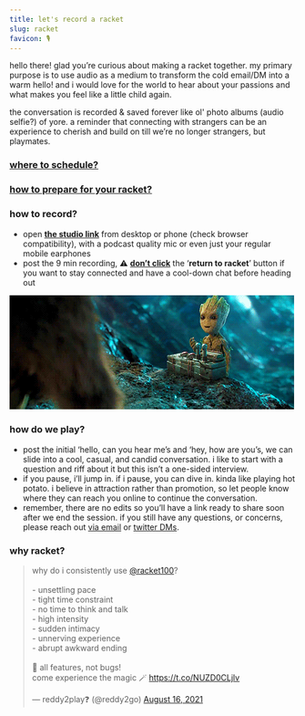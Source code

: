 ```yaml
---
title: let's record a racket
slug: racket
favicon: 🎙
---
```


hello there! glad you’re curious about making a racket together. my primary purpose is to use audio as a medium to transform the cold email/DM into a warm hello! and i would love for the world to hear about your passions and what makes you feel like a little child again.

the conversation is recorded & saved forever like ol' photo albums (audio selfie?) of yore. a reminder that connecting with strangers can be an experience to cherish and build on till we’re no longer strangers, but playmates.

### [where to schedule?](https://calendly.com/reddy2go/playtime)

### [how to prepare for your racket?](https://racket.com/reddy2go/rhYhn)

### how to record?
- open **[the studio link](https://racket.com/studio/reddy2go)** from desktop or phone (check browser compatibility), with a podcast quality mic or even just your regular mobile earphones
- post the 9 min recording, ⚠️ **[don’t click](https://twitter.com/DominicZijlstra/status/1404034289671544834)** the ‘**return to racket**’ button if you want to stay connected and have a cool-down chat before heading out

![assets/images/groot-gif-20.gif](assets/images/groot-gif-20.gif)

### how do we play?
- post the initial ‘hello, can you hear me’s and ‘hey, how are you’s, we can slide into a cool, casual, and candid conversation. i like to start with a question and riff about it but this isn’t a one-sided interview.
- if you pause, i’ll jump in. if i pause, you can dive in. kinda like playing hot potato. i believe in attraction rather than promotion, so let people know where they can reach you online to continue the conversation.
- remember, there are no edits so you’ll have a link ready to share soon after we end the session. if you still have any questions, or concerns, please reach out [via email](mailto:reddy2go@hey.com) or [twitter DMs](https://twitter.com/reddy2go).

### why racket?
<blockquote class="twitter-tweet" data-dnt="true" data-theme="dark"><p lang="en" dir="ltr">why do i consistently use <a href="https://twitter.com/racket100?ref_src=twsrc%5Etfw">@racket100</a>?<br><br>- unsettling pace<br>- tight time constraint<br>- no time to think and talk<br>- high intensity<br>- sudden intimacy<br>- unnerving experience<br>- abrupt awkward ending<br><br>🚨 all features, not bugs!<br>come experience the magic 🪄 <a href="https://t.co/NUZD0CLjlv">https://t.co/NUZD0CLjlv</a></p>&mdash; reddy2play❓ (@reddy2go) <a href="https://twitter.com/reddy2go/status/1427105434192683013?ref_src=twsrc%5Etfw">August 16, 2021</a></blockquote> <script async src="https://platform.twitter.com/widgets.js" charset="utf-8"></script>